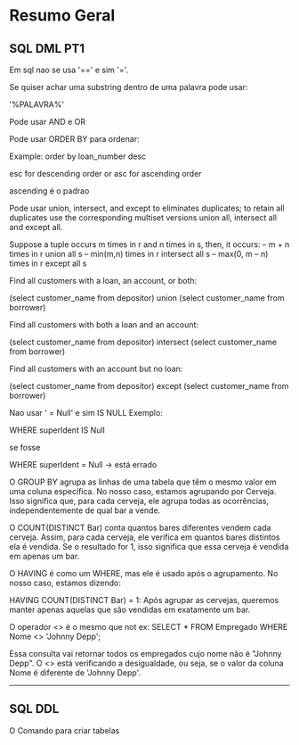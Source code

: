 # Resumo Geral 


## SQL DML PT1
Em sql nao se usa '==' e sim '='.

Se quiser achar uma substring dentro de uma palavra pode usar:

'%PALAVRA%'

Pode usar AND e OR

Pode usar ORDER BY para ordenar:

Example: order by loan_number desc


esc for descending order or asc for
ascending order


ascending é o padrao


Pode usar union, intersect, and except to eliminates duplicates; to retain all duplicates use the corresponding multiset versions union all, intersect all and except all.

Suppose a tuple occurs m times in r and n times in s,
then, it occurs:
– m + n times in r union all s
– min(m,n) times in r intersect all s
– max(0, m – n) times in r except all s

Find all customers with a loan, an account, or both:

(select customer_name from depositor)
union
(select customer_name from borrower)

Find all customers with both a loan and an account:

(select customer_name from depositor)
intersect
(select customer_name from borrower)

Find all customers with an account but no loan:

(select customer_name from depositor)
except
(select customer_name from borrower)


Nao usar ' = Null' e sim IS NULL
Exemplo:

WHERE superIdent IS Null

se fosse

WHERE superIdent = Null -> está errado


O GROUP BY agrupa as linhas de uma tabela que têm o mesmo valor em uma coluna específica. No nosso caso, estamos agrupando por Cerveja. Isso significa que, para cada cerveja, ele agrupa todas as ocorrências, independentemente de qual bar a vende.


O COUNT(DISTINCT Bar) conta quantos bares diferentes vendem cada cerveja. Assim, para cada cerveja, ele verifica em quantos bares distintos ela é vendida. Se o resultado for 1, isso significa que essa cerveja é vendida em apenas um bar.

O HAVING é como um WHERE, mas ele é usado após o agrupamento. No nosso caso, estamos dizendo:

HAVING COUNT(DISTINCT Bar) = 1: Após agrupar as cervejas, queremos manter apenas aquelas que são vendidas em exatamente um bar.




O operador <> é o mesmo que not
ex:
SELECT *
FROM Empregado
WHERE Nome <> 'Johnny Depp';

Essa consulta vai retornar todos os empregados cujo nome não é "Johnny Depp". O <> está verificando a desigualdade, ou seja, se o valor da coluna Nome é diferente de 'Johnny Depp'.

----



## SQL DDL

O Comando para criar tabelas 
